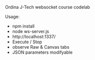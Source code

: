 Ordina J-Tech websocket course codelab

Usage:
- npm install
- node ws-server.js
- http://localhost:1337/
- Execute / Stop
- observe Raw & Canvas tabs
- JSON parameters modifyable


